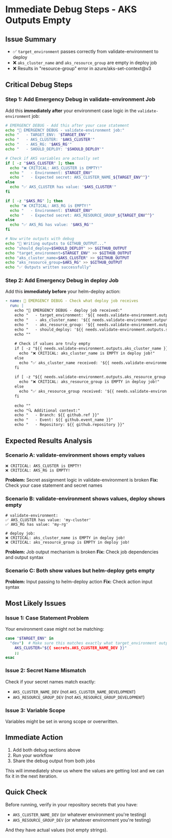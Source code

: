 # Immediate Debug Steps - AKS Outputs Empty

## Issue Summary
- ✅ `target_environment` passes correctly from validate-environment to deploy
- ❌ `aks_cluster_name` and `aks_resource_group` are empty in deploy job
- ❌ Results in "resource-group" error in azure/aks-set-context@v3

## Critical Debug Steps

### Step 1: Add Emergency Debug in validate-environment Job

Add this **immediately after** your environment case logic in the `validate-environment` job:

```bash
# EMERGENCY DEBUG - Add this after your case statement
echo "🚨 EMERGENCY DEBUG - validate-environment job:"
echo "   - TARGET_ENV: '$TARGET_ENV'"
echo "   - AKS_CLUSTER: '$AKS_CLUSTER'"
echo "   - AKS_RG: '$AKS_RG'"
echo "   - SHOULD_DEPLOY: '$SHOULD_DEPLOY'"

# Check if AKS variables are actually set
if [ -z "$AKS_CLUSTER" ]; then
  echo "❌ CRITICAL: AKS_CLUSTER is EMPTY!"
  echo "   - Environment: $TARGET_ENV"
  echo "   - Expected secret: AKS_CLUSTER_NAME_${TARGET_ENV^^}"
else
  echo "✅ AKS_CLUSTER has value: '$AKS_CLUSTER'"
fi

if [ -z "$AKS_RG" ]; then
  echo "❌ CRITICAL: AKS_RG is EMPTY!"
  echo "   - Environment: $TARGET_ENV"
  echo "   - Expected secret: AKS_RESOURCE_GROUP_${TARGET_ENV^^}"
else
  echo "✅ AKS_RG has value: '$AKS_RG'"
fi

# Now write outputs with debug
echo "📝 Writing outputs to GITHUB_OUTPUT..."
echo "should_deploy=$SHOULD_DEPLOY" >> $GITHUB_OUTPUT
echo "target_environment=$TARGET_ENV" >> $GITHUB_OUTPUT
echo "aks_cluster_name=$AKS_CLUSTER" >> $GITHUB_OUTPUT
echo "aks_resource_group=$AKS_RG" >> $GITHUB_OUTPUT
echo "✅ Outputs written successfully"
```

### Step 2: Add Emergency Debug in deploy Job

Add this **immediately before** your helm-deploy action:

```yaml
- name: 🚨 EMERGENCY DEBUG - Check what deploy job receives
  run: |
    echo "🚨 EMERGENCY DEBUG - deploy job received:"
    echo "   - target_environment: '${{ needs.validate-environment.outputs.target_environment }}'"
    echo "   - aks_cluster_name: '${{ needs.validate-environment.outputs.aks_cluster_name }}'"
    echo "   - aks_resource_group: '${{ needs.validate-environment.outputs.aks_resource_group }}'"
    echo "   - should_deploy: '${{ needs.validate-environment.outputs.should_deploy }}'"
    echo ""
    
    # Check if values are truly empty
    if [ -z "${{ needs.validate-environment.outputs.aks_cluster_name }}" ]; then
      echo "❌ CRITICAL: aks_cluster_name is EMPTY in deploy job!"
    else
      echo "✅ aks_cluster_name received: '${{ needs.validate-environment.outputs.aks_cluster_name }}'"
    fi
    
    if [ -z "${{ needs.validate-environment.outputs.aks_resource_group }}" ]; then
      echo "❌ CRITICAL: aks_resource_group is EMPTY in deploy job!"
    else
      echo "✅ aks_resource_group received: '${{ needs.validate-environment.outputs.aks_resource_group }}'"
    fi
    
    echo ""
    echo "🔍 Additional context:"
    echo "   - Branch: ${{ github.ref }}"
    echo "   - Event: ${{ github.event_name }}"
    echo "   - Repository: ${{ github.repository }}"
```

## Expected Results Analysis

### Scenario A: validate-environment shows empty values
```
❌ CRITICAL: AKS_CLUSTER is EMPTY!
❌ CRITICAL: AKS_RG is EMPTY!
```
**Problem:** Secret assignment logic in validate-environment is broken
**Fix:** Check your case statement and secret names

### Scenario B: validate-environment shows values, deploy shows empty
```
# validate-environment:
✅ AKS_CLUSTER has value: 'my-cluster'
✅ AKS_RG has value: 'my-rg'

# deploy job:
❌ CRITICAL: aks_cluster_name is EMPTY in deploy job!
❌ CRITICAL: aks_resource_group is EMPTY in deploy job!
```
**Problem:** Job output mechanism is broken
**Fix:** Check job dependencies and output syntax

### Scenario C: Both show values but helm-deploy gets empty
**Problem:** Input passing to helm-deploy action
**Fix:** Check action input syntax

## Most Likely Issues

### Issue 1: Case Statement Problem
Your environment case might not be matching:
```bash
case "$TARGET_ENV" in
  "dev")  # Make sure this matches exactly what target_environment outputs
    AKS_CLUSTER="${{ secrets.AKS_CLUSTER_NAME_DEV }}"
    ;;
esac
```

### Issue 2: Secret Name Mismatch
Check if your secret names match exactly:
- `AKS_CLUSTER_NAME_DEV` (not `AKS_CLUSTER_NAME_DEVELOPMENT`)
- `AKS_RESOURCE_GROUP_DEV` (not `AKS_RESOURCE_GROUP_DEVELOPMENT`)

### Issue 3: Variable Scope
Variables might be set in wrong scope or overwritten.

## Immediate Action
1. Add both debug sections above
2. Run your workflow
3. Share the debug output from both jobs

This will immediately show us where the values are getting lost and we can fix it in the next iteration.

## Quick Check
Before running, verify in your repository secrets that you have:
- `AKS_CLUSTER_NAME_DEV` (or whatever environment you're testing)
- `AKS_RESOURCE_GROUP_DEV` (or whatever environment you're testing)

And they have actual values (not empty strings).